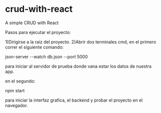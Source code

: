 # crud-with-react
A simple CRUD with React

Pasos para ejecutar el proyecto:

1)Dirigirse a la raiz del proyecto.
2)Abrir dos terminales cmd,
 en el primero correr el siguiente comando:

json-server --watch db.json --port 5000

para iniciar al servidor de prueba donde vana estar los datos de nuestra app.

en el segundo:

npm start

para iniciar la interfaz grafica, el backend y probar el proyecto en el navegador.



